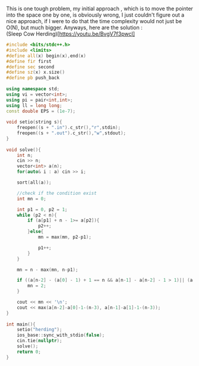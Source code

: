 This is one tough problem, my initial approach , which is to move the pointer into the space one by one, is obviously wrong, I just couldn't figure out a nice approach, if I were to do that the time complexity would not just be O(N), but much bigger. Anyways, here are the solution : 
<br>
(Sleep Cow Herding)[https://youtu.be/BvgV7f3pwcI]
```cpp
#include <bits/stdc++.h>
#include <limits>
#define all(x) begin(x),end(x)
#define fir first
#define sec second
#define sz(x) x.size()
#define pb push_back
 
using namespace std;
using vi = vector<int>;
using pi = pair<int,int>;
using ll = long long;
const double EPS = (1e-7);
 
void setio(string s){
	freopen((s + ".in").c_str(),"r",stdin);
	freopen((s + ".out").c_str(),"w",stdout);
}
 
void solve(){
    int n;
    cin >> n;
    vector<int> a(n);
    for(auto& i : a) cin >> i;

    sort(all(a));

    //check if the condition exist
    int mn = 0;

    int p1 = 0, p2 = 1;
    while (p2 < n){
        if (a[p1] + n - 1>= a[p2]){
            p2++;
        }else{
            mn = max(mn, p2-p1);

            p1++;
        }
    }

    mn = n - max(mn, n-p1);

    if ((a[n-2] - (a[0] - 1) + 1 == n && a[n-1] - a[n-2] - 1 > 1)|| (a[n-1] - (a[1] - 1) + 1 == n && a[1] - a[0] - 1 > 1)){
        mn = 2;
    }

    cout << mn << '\n';
    cout << max(a[n-2]-a[0]-1-(n-3), a[n-1]-a[1]-1-(n-3));
}
 
int main(){
	setio("herding");
	ios_base::sync_with_stdio(false);
	cin.tie(nullptr);
    solve();
	return 0;
}
```